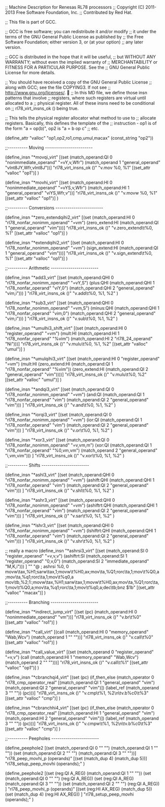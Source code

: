;;  Machine Description for Renesas RL78 processors
;;  Copyright (C) 2011-2013 Free Software Foundation, Inc.
;;  Contributed by Red Hat.

;; This file is part of GCC.

;; GCC is free software; you can redistribute it and/or modify
;; it under the terms of the GNU General Public License as published by
;; the Free Software Foundation; either version 3, or (at your option)
;; any later version.

;; GCC is distributed in the hope that it will be useful,
;; but WITHOUT ANY WARRANTY; without even the implied warranty of
;; MERCHANTABILITY or FITNESS FOR A PARTICULAR PURPOSE.  See the
;; GNU General Public License for more details.

;; You should have received a copy of the GNU General Public License
;; along with GCC; see the file COPYING3.  If not see
;; <http://www.gnu.org/licenses/>.

;; In this MD file, we define those insn patterns that involve
;; registers, where such registers are virtual until allocated to a
;; physical register.  All of these insns need to be conditional on
;; rl78_virt_insns_ok () being true.

;; This tells the physical register allocator what method to use to
;; allocate registers.  Basically, this defines the template of the
;; instruction - op1 is of the form "a = op(b)", op2 is "a = b op c"
;; etc.

(define_attr "valloc" "op1,op2,ro1,cmp,umul,macax"
  (const_string "op2"))

;;---------- Moving ------------------------

(define_insn "*movqi_virt"
  [(set (match_operand:QI 0 "nonimmediate_operand" "=vY,v,Wfr")
	(match_operand    1 "general_operand" "vInt8JY,Wfr,vInt8J"))]
  "rl78_virt_insns_ok ()"
  "v.mov %0, %1"
  [(set_attr "valloc" "op1")]
)

(define_insn "*movhi_virt"
  [(set (match_operand:HI 0 "nonimmediate_operand" "=vYS,v,Wfr")
	(match_operand:HI 1 "general_operand" "viYS,Wfr,v"))]
  "rl78_virt_insns_ok ()"
  "v.movw %0, %1"
  [(set_attr "valloc" "op1")]
)

;;---------- Conversions ------------------------

(define_insn "*zero_extendqihi2_virt"
  [(set (match_operand:HI                 0 "rl78_nonfar_nonimm_operand" "=vm")
	(zero_extend:HI (match_operand:QI 1 "general_operand" "vim")))]
  "rl78_virt_insns_ok ()"
  "v.zero_extend\t%0, %1"
  [(set_attr "valloc" "op1")]
  )

(define_insn "*extendqihi2_virt"
  [(set (match_operand:HI                 0 "rl78_nonfar_nonimm_operand" "=vm")
	(sign_extend:HI (match_operand:QI 1 "general_operand" "vim")))]
  "rl78_virt_insns_ok ()"
  "v.sign_extend\t%0, %1"
  [(set_attr "valloc" "op1")]
  )

;;---------- Arithmetic ------------------------

(define_insn "*add<mode>3_virt"
  [(set (match_operand:QHI           0 "rl78_nonfar_nonimm_operand" "=vY,S")
	(plus:QHI (match_operand:QHI 1 "rl78_nonfar_operand" "viY,0")
		  (match_operand:QHI 2 "general_operand" "vim,i")))
   ]
  "rl78_virt_insns_ok ()"
  "v.add\t%0, %1, %2"
)

(define_insn "*sub<mode>3_virt"
  [(set (match_operand:QHI            0 "rl78_nonfar_nonimm_operand" "=vm,S")
	(minus:QHI (match_operand:QHI 1 "rl78_nonfar_operand" "vim,0")
		   (match_operand:QHI 2 "general_operand" "vim,i")))
   ]
  "rl78_virt_insns_ok ()"
  "v.sub\t%0, %1, %2"
)

(define_insn "*umulhi3_shift_virt"
  [(set (match_operand:HI 0 "register_operand" "=vm")
        (mult:HI (match_operand:HI 1 "rl78_nonfar_operand" "%vim")
                 (match_operand:HI 2 "rl78_24_operand" "Ni")))]
  "rl78_virt_insns_ok ()"
  "v.mulu\t%0, %1, %2"
  [(set_attr "valloc" "umul")]
)

(define_insn "*umulqihi3_virt"
  [(set (match_operand:HI 0 "register_operand" "=vm")
        (mult:HI (zero_extend:HI (match_operand:QI 1 "rl78_nonfar_operand" "%vim"))
                 (zero_extend:HI (match_operand:QI 2 "general_operand" "vim"))))]
  "rl78_virt_insns_ok ()"
  "v.mulu\t%0, %2"
  [(set_attr "valloc" "umul")]
)

(define_insn "*andqi3_virt"
  [(set (match_operand:QI         0 "rl78_nonfar_nonimm_operand" "=vm")
	(and:QI (match_operand:QI 1 "rl78_nonfar_operand" "vim")
		(match_operand:QI 2 "general_operand" "vim")))
   ]
  "rl78_virt_insns_ok ()"
  "v.and\t%0, %1, %2"
)

(define_insn "*iorqi3_virt"
  [(set (match_operand:QI         0 "rl78_nonfar_nonimm_operand" "=vm")
	(ior:QI (match_operand:QI 1 "rl78_nonfar_operand" "vim")
		(match_operand:QI 2 "general_operand" "vim")))
   ]
  "rl78_virt_insns_ok ()"
  "v.or\t%0, %1, %2"
)
  
(define_insn "*xor3_virt"
  [(set (match_operand:QI         0 "rl78_nonfar_nonimm_operand" "=v,vm,m")
	(xor:QI (match_operand:QI 1 "rl78_nonfar_operand" "%0,vm,vm")
		(match_operand    2 "general_operand" "i,vm,vim")))
   ]
  "rl78_virt_insns_ok ()"
  "v.xor\t%0, %1, %2"
)

;;---------- Shifts ------------------------

(define_insn "*ashl<mode>3_virt"
  [(set (match_operand:QHI             0 "rl78_nonfar_nonimm_operand" "=vm")
	(ashift:QHI (match_operand:QHI 1 "rl78_nonfar_operand" "vim")
		    (match_operand:QI  2 "general_operand" "vim")))
   ]
  "rl78_virt_insns_ok ()"
  "v.shl\t%0, %1, %2"
)

(define_insn "*ashr<mode>3_virt"
  [(set (match_operand:QHI               0 "rl78_nonfar_nonimm_operand" "=vm")
	(ashiftrt:QHI (match_operand:QHI 1 "rl78_nonfar_operand" "vim")
		      (match_operand:QI  2 "general_operand" "vim")))
   ]
  "rl78_virt_insns_ok ()"
  "v.sar\t%0, %1, %2"
)

(define_insn "*lshr<mode>3_virt"
  [(set (match_operand:QHI               0 "rl78_nonfar_nonimm_operand" "=vm")
	(lshiftrt:QHI (match_operand:QHI 1 "rl78_nonfar_operand" "vim")
		      (match_operand:QI  2 "general_operand" "vim")))
   ]
  "rl78_virt_insns_ok ()"
  "v.shr\t%0, %1, %2"
)

;; really a macro
(define_insn "*ashrsi3_virt"
  [(set (match_operand:SI               0 "register_operand" "=v,v,v")
	(ashiftrt:SI (match_operand:SI  1 "register_operand" "0,v,0")
		      (match_operand:SI 2 "immediate_operand" "M,K,i")))
   ]
  ""
  "@
   ; ashrsi %0, 0
   movw\tax,%H1\;sarw\tax,1\;movw\t%H0,ax\;mov\ta,%Q1\;rorc\ta,1\;mov\t%Q0,a\;mov\ta,%q1\;rorc\ta,1\;mov\t%q0,a
   mov\tb,%2\;1:\;movw\tax,%H1\;sarw\tax,1\;movw\t%H0,ax\;mov\ta,%Q1\;rorc\ta,1\;mov\t%Q0,a\;mov\ta,%q1\;rorc\ta,1\;mov\t%q0,a\;dec\tb\;bnz $1b"
  [(set_attr "valloc" "macax")]
)

;;---------- Branching ------------------------

(define_insn "*indirect_jump_virt"
  [(set (pc)
	(match_operand:HI 0 "nonimmediate_operand" "vm"))]
  "rl78_virt_insns_ok ()"
  "v.br\t%0"
  [(set_attr "valloc" "ro1")]
)

(define_insn "*call_virt"
  [(call (match_operand:HI 0 "memory_operand" "Wab,Wcv")
	 (match_operand 1 "" ""))]
  "rl78_virt_insns_ok ()"
  "v.call\t%0"
  [(set_attr "valloc" "ro1")]
  )

(define_insn "*call_value_virt"
  [(set (match_operand 0 "register_operand" "=v,v")
	(call (match_operand:HI 1 "memory_operand" "Wab,Wcv")
	      (match_operand 2 "" "")))]
  "rl78_virt_insns_ok ()"
  "v.call\t%1"
  [(set_attr "valloc" "op1")]
  )

(define_insn "*cbranchqi4_virt"
  [(set (pc) (if_then_else
	      (match_operator 0 "rl78_cmp_operator_real"
			      [(match_operand:QI 1 "general_operand" "vim")
			       (match_operand:QI 2 "general_operand" "vim")])
              (label_ref (match_operand 3 "" ""))
	      (pc)))]
  "rl78_virt_insns_ok ()"
  "v.cmp\t%1, %2\\n\tv.b%c0\t%3"
  [(set_attr "valloc" "cmp")]
  )

(define_insn "*cbranchhi4_virt"
  [(set (pc) (if_then_else
	      (match_operator 0 "rl78_cmp_operator_real"
			      [(match_operand:HI 1 "general_operand" "vim")
			       (match_operand:HI 2 "general_operand" "vim")])
              (label_ref (match_operand 3 "" ""))
	      (pc)))]
  "rl78_virt_insns_ok ()"
  "v.cmpw\t%1, %2\\n\tv.b%c0\t%3"
  [(set_attr "valloc" "cmp")]
  )

;;---------- Peepholes ------------------------

(define_peephole2
  [(set (match_operand:QI 0 "" "")
	(match_operand:QI 1 "" ""))
   (set (match_operand:QI 2 "" "")
	(match_operand:QI 3 "" ""))]
  "rl78_peep_movhi_p (operands)"
  [(set (match_dup 4)
	(match_dup 5))]
  "rl78_setup_peep_movhi (operands);"
  )

(define_peephole2
  [(set (reg:QI A_REG)
	(match_operand:QI 1 "" ""))
   (set (match_operand:QI 0 "" "")
	(reg:QI A_REG))
   (set (reg:QI A_REG)
	(match_operand:QI 3 "" ""))
   (set (match_operand:QI 2 "" "")
	(reg:QI A_REG))
   ]
  "rl78_peep_movhi_p (operands)"
  [(set (reg:HI AX_REG)
	(match_dup 5))
   (set (match_dup 4)
	(reg:HI AX_REG))
   ]
  "rl78_setup_peep_movhi (operands);"
  )
